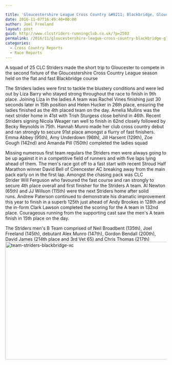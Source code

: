 ```yaml
---

title: 'Gloucestershire League Cross Country &#8211; Blackbridge, Gloucester  &#8211; 05/11/2016'
date: 2016-11-07T16:49:40+00:00
author: Joel Freeland
layout: post
guid: http://www.clcstriders-runningclub.co.uk/?p=2503
permalink: /2016/11/gloucestershire-league-cross-country-blackbridge-gloucester-05112016/
categories:
  - Cross Country Reports
  - Race Reports
---
```

A squad of 25 CLC Striders made the short trip to Gloucester to compete in the second fixture of the Gloucestershire Cross Country League season held on the flat and fast Blackbridge course

The Striders ladies were first to tackle the blustery conditions and were led out by Liza Barry who stayed strong throughout the race to finish in 9th place. Joining Liza in the ladies A team was Rachel Vines finishing just 30 seconds later in 15th position and Helen Hucker in 26th place, ensuring the ladies finished as the 4th placed team on the day. Amelia Mullins was the next strider home in 41st with Trish Sturgess close behind in 46th. Recent Striders signing Nicola Weager ran well to finish in 62nd closely followed by Becky Reynolds in 75th. Hannah Munro made her club cross country debut and ran strongly to secure 91st place amongst a flurry of fast finishers. Emma Abbey (95th), Amy Underdown (96th), Jill Harsent (129th), Zoe Gough (142nd) and Amanda Pill (150th) completed the ladies squad

Missing numerous first team regulars the Striders men were always going to be up against it in a competitive field of runners and with five laps lying ahead of them. The men's race got off to a fast start with recent Stroud Half Marathon winner David Bell of Cirencester AC breaking away from the main pack early on in the first lap. Amongst the chasing pack was CLC Strider Will Ferguson who favoured the fast course and ran strongly to secure 4th place overall and first finisher for the Striders A team. Al Newton (65th) and JJ Willson (115th) were the next Striders home after solid runs. Andrew Paterson continued to demonstrate his dramatic improvement this year to finish in a superb 125th just ahead of Andy Brookes in 128th and the in-form Clark Lawson completed the scoring for the A team in 132nd place. Courageous running from the supporting cast saw the men's A team finish in 15th place on the day.

The Striders men's B Team comprised of Neil Broadbent (135th), Joel Freeland (145th), debutant Alex Munro (147th), Gordon Bendall (200th), David James (214th place and 3rd Vet 65) and Chris Thomas (217th)[<img class="aligncenter wp-image-2504" src="http://www.clcstriders-runningclub.co.uk/wplive/wp-content/uploads/2016/11/Team-Striders-Blackbridge-XC.jpg" alt="team-striders-blackbridge-xc" width="654" height="367" srcset="http://www.clcstriders-runningclub.co.uk/wplive/wp-content/uploads/2016/11/Team-Striders-Blackbridge-XC.jpg 960w, http://www.clcstriders-runningclub.co.uk/wplive/wp-content/uploads/2016/11/Team-Striders-Blackbridge-XC-300x169.jpg 300w, http://www.clcstriders-runningclub.co.uk/wplive/wp-content/uploads/2016/11/Team-Striders-Blackbridge-XC-768x432.jpg 768w" sizes="(max-width: 654px) 100vw, 654px" />](http://www.clcstriders-runningclub.co.uk/wplive/wp-content/uploads/2016/11/Team-Striders-Blackbridge-XC.jpg)
